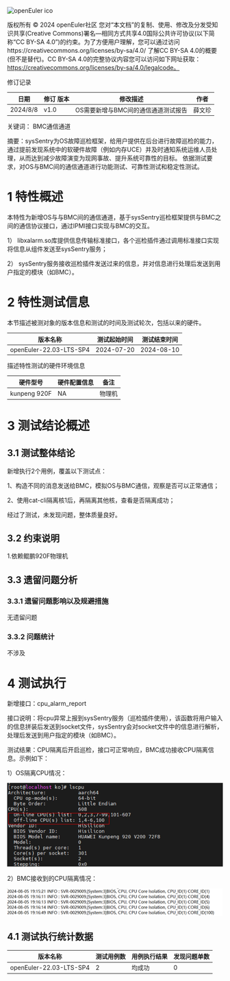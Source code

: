 ![openEuler ico](../../images/openEuler.png)

版权所有 © 2024  openEuler社区
您对“本文档”的复制、使用、修改及分发受知识共享(Creative Commons)署名—相同方式共享4.0国际公共许可协议(以下简称“CC BY-SA 4.0”)的约束。为了方便用户理解，您可以通过访问https://creativecommons.org/licenses/by-sa/4.0/ 了解CC BY-SA 4.0的概要 (但不是替代)。CC BY-SA 4.0的完整协议内容您可以访问如下网址获取：https://creativecommons.org/licenses/by-sa/4.0/legalcode。

修订记录

| 日期      | 修订   版本 | 修改描述                | 作者   |
| --------- | ----------- | ----------------------- | ------ |
| 2024/8/8  | v1.0        | OS需要新增与BMC间的通信通道测试报告 | 薛文珍 |

关键词： BMC通信通道

摘要：sysSentry为OS故障巡检框架，给用户提供在后台进行故障巡检的能力，通过提前发现系统中的软硬件故障（例如内存UCE）并及时通知系统运维人员处理，从而达到减少故障演变为现网事故、提升系统可靠性的目标。
依据测试要求，对OS与BMC间的通信通道进行功能测试、可靠性测试和稳定性测试。

# 1     特性概述

本特性为新增OS与与BMC间的通信通道，基于sysSentry巡检框架提供与BMC之间的通信协议接口，通过IPMI接口实现与BMC的交互。

1）	libxalarm.so库提供信息传输标准接口，各个巡检插件通过调用标准接口实现将信息从组件发送至sysSentry服务；

2）	sysSentry服务接收巡检插件发送过来的信息，并对信息进行处理后发送到用户指定的模块（如BMC）。

# 2     特性测试信息

本节描述被测对象的版本信息和测试的时间及测试轮次，包括以来的硬件。

| 版本名称                    | 测试起始时间 | 测试结束时间 |
| --------------------------- | ------------ | ------------ |
| openEuler-22.03-LTS-SP4     | 2024-07-20   | 2024-08-10   |

描述特性测试的硬件环境信息

| 硬件型号                  | 硬件配置信息                              | 备注                   |
| ------------------------ | ----------------------------------------- | ---------------------- |
| kunpeng 920F | NA |    物理机     |

# 3     测试结论概述

## 3.1   测试整体结论

新增执行2个用例，覆盖以下测试点：

1、构造不同的消息发送给BMC，模拟OS与BMC通信，观察是否可以正常通信；

2、使用cat-cli隔离核1后，再隔离其他核，查看是否隔离成功；

经过了测试，未发现问题，整体质量良好。

## 3.2   约束说明

1.依赖鲲鹏920F物理机

## 3.3   遗留问题分析

### 3.3.1 遗留问题影响以及规避措施

无遗留问题

### 3.3.2 问题统计

不涉及

# 4     测试执行

新增接口：cpu_alarm_report

接口说明：将cpu异常上报到sysSentry服务（巡检插件使用），该函数将用户输入的信息拼装后发送到socket文件，sysSentry会对socket文件中的信息进行解析，处理后发送到用户指定的模块（如BMC）。

测试结果：CPU隔离后开启巡检，接口可正常响应，BMC成功接收CPU隔离信息。示例如下：

1）OS隔离CPU情况：

![OS与BMC通信1](../../images/openEuler_22.03_LTS_SP4/OS与BMC通信(1).png)
            
2）BMC接收到的CPU隔离情况：

![OS与BMC通信1](../../images/openEuler_22.03_LTS_SP4/OS与BMC通信(2).png)


## 4.1   测试执行统计数据


| 版本名称                    | 测试用例数 | 用例执行结果       | 发现问题单数 |
| --------------------------- | ---------- | ------------------ | ------------ |
| openEuler-22.03-LTS-SP4     |   2        | 均成功 | 0            |
